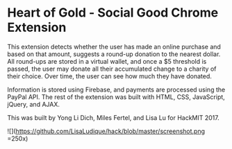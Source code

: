Heart of Gold - Social Good Chrome Extension
====================================================

This extension detects whether the user has made an online purchase and based on
that amount, suggests a round-up donation to the nearest dollar. All round-ups
are stored in a virtual wallet, and once a $5 threshold is passed, the user may
donate all their accumulated change to a charity of their choice. Over time, the
user can see how much they have donated.

Information is stored using Firebase, and payments are processed using the
PayPal API. The rest of the extension was built with HTML, CSS, JavaScript,
jQuery, and AJAX.

This was built by Yong Li Dich, Miles Fertel, and Lisa Lu for HackMIT 2017.

![](https://github.com/LisaLudique/hack/blob/master/screenshot.png =250x)
